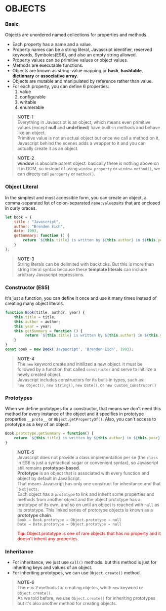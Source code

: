 # OBJECTS

### Basic
Objects are unordered named collections for properties and methods.
- Each property has a name and a value.
- Property names can be a string literal, Javascript identifier, reserved keywords, Symboles(ES6), and also an empty string allowed.
- Property values can be primitive values or object values.
- Methods are executable functions.
- Objects are known as string-value mapping or **hash**, **hashtable**, **dictionary** or **associative array**.
- Objects are mutable and manipulated by reference rather than value.
- For each property, you can define 6 properties:
    1. value
    2. configurable
    3. writable
    4. enumerable

> **NOTE-1** <br />
> Everything in Javascript is an object, which means even primitive values (except **null** and **undefined**) have built-in methods and behave like an object.<br />
> Primitive value is not an actual object but once we call a method on it, Javascript behind the scenes adds a wrapper to it and you can actually create it as an object.

> **NOTE-2** <br />
> **window** is  absolute parent object. basically there is nothing above on it in DOM, so instead of using `window.property` or `window.method()`, we can directy call `peroperty` or `method()`.


### Object Literal
In the simplest and most accessible form, you can create an object, a comma-separated list of colon-separated `name:value`pairs that are enclosed in curly braces.

```js
let book = {
    title : "Javascript",
    author: "Brenden Eich",
    date: 1993,
    getSummary: function () {
        return `${this.title} is written by ${this.author} in ${this.year}`;
    }
};
```

> **NOTE-3** <br />
> String literals can be delimited with backticks. But this is more than string literal syntax because these **template literals** can include arbitrary Javascript expressions.


### Constructor (ES5)
It's just a function, you can define it once and use it many times instead of creating many object literals.

```js 
function Book(title, author, year) {
    this.title = title;
    this.author = author;
    this.year = year;
    this.getSummary = function () {
         return `${this.title} is written by ${this.author} in ${this.year}`;
    }
}
const book = new Book('Javascript', 'Brenden Eich', 1993);
```
> **NOTE-4** <br />
> The `new` keyword create and initilized a new object. it must be followed by a function that called `constructor` and serve to initilize a newly created object.<br />
> Javascript includes constructors for its built-in types, such as:<br />
> `new Object()`, `new String()`, `new Date()`, or `new Custom_Construcor()`


### Prototypes
When we define prototypes for a constructor, that means we don't need this method for every instance of the object and it specifies in prototype properties `__proto__` or `Object.getPropertyOf()`.
Also, you can't access to prototype as a key of an object.

```js
Book.prototype.getSummary = function() {
    return `${this.title} is written by ${this.author} in ${this.year}`;
}
```

> **NOTE-5** <br />
> Javascript does not provide a class implementation per se (the `class` in ES6 is just a syntactical sugar or convenient syntax), so Javascript still remains **prototype-based**.<br />
> **Prototype** is an object that is associated with every function and object by default in JavaScript.<br />
> That means Javascript has only one construct for inheritance and that is `objects`.<br />
> Each object has a `prototype` to link and inherit some properties and methods from another object and the object prototype has a prototype of its own, and so on until an object is reached with `null` as its prototype.
> This linked series of prototype objects is known as a **prototype chain**.<br />
> ` Book → Book.prototype → Object.prototype → null ` <br />
> ` Date → Date.prototype → Object.prototype → null ` <br />
> <div style="color:red;"><b>Tip: </b>Object.prototype is one of rare objects that has no property and it doesn't inherit any properties.</div>


### Inheritance
- For inheritance, we just use `call()` methods. but this method is just for inheriting keys and values of an object.
- For inheriting prototypes, we can use `Object.create()` method.

> **NOTE-6** <br />
> There is 2 methods for creating objetcs, whith `new` keyword or `Object.create()`.<br />
> As we told before, we use `Object.create()` for inheriting prototypes but it's also another method for creating objects.